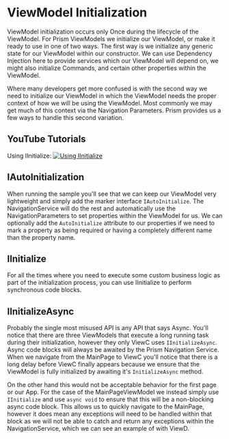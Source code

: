 # ViewModel Initialization

ViewModel initialization occurs only Once during the lifecycle of the ViewModel. For Prism ViewModels we initialize our ViewModel, or make it ready to use in one of two ways. The first way is we initialize any generic state for our ViewModel within our constructor. We can use Dependency Injection here to provide services which our ViewModel will depend on, we might also initialize Commands, and certain other properties within the ViewModel.

Where many developers get more confused is with the second way we need to initialize our ViewModel in which the ViewModel needs the proper context of how we will be using the ViewModel. Most commonly we may get much of this context via the Navigation Parameters. Prism provides us a few ways to handle this second variation.

## YouTube Tutorials

Using IInitialize:
[![Using IInitialize](http://img.youtube.com/vi/uGDflfthMeA/0.jpg)](http://www.youtube.com/watch?v=uGDflfthMeA "Initializing your ViewModels with IInitialize")

## IAutoInitialization

When running the sample you'll see that we can keep our ViewModel very lightweight and simply add the marker interface `IAutoInitialize`. The NavigationService will do the rest and automatically use the NavigationParameters to set properties within the ViewModel for us. We can optionally add the `AutoInitialize` attribute to our properties if we need to mark a property as being required or having a completely different name than the property name.

## IInitialize

For all the times where you need to execute some custom business logic as part of the initialization process, you can use IInitialize to perform synchronous code blocks.

## IInitializeAsync

Probably the single most misused API is any API that says Async. You'll notice that there are three ViewModels that execute a long running task during their initialization, however they only ViewC uses `IInitializeAsync`. Async code blocks will always be awaited by the Prism Navigation Service. When we navigate from the MainPage to ViewC you'll notice that there is a long delay before ViewC finally appears because we ensure that the ViewModel is fully initialized by awaiting it's `InitializeAsync` method.

On the other hand this would not be acceptable behavior for the first page or our App. For the case of the MainPageViewModel we instead simply use `IInitialize` and use `async void` to ensure that this will be a non-blocking async code block. This allows us to quickly navigate to the MainPage, however it does mean any exceptions will need to be handled within that block as we will not be able to catch and return any exceptions within the NavigationService, which we can see an example of with ViewD.